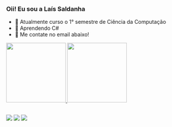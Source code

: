 ### Oii! Eu sou a Laís Saldanha

- 🔭 Atualmente curso o 1° semestre de Ciência da Computação
- 🌱 Aprendendo C#
- 💬 Me contate no email abaixo!

<div>
  <a href="https://github.com/LaisSaldanha">
  <img height="160em" src="https://github-readme-stats.vercel.app/api?username=LaisSaldanha&show_icons=true&theme=dracula&include_all_commits=true&count_private=true&bg_color=00000000&locale=pt-br&rank_icon=github">
  <img height="160em" src="https://github-readme-stats.vercel.app/api/top-langs/?username=LaisSaldanha&layout=compact&lang_count=16&theme=dracula&bg_color=00000000&size_weight=0.5&count_weight=0.5&locale=pt-br">
</div>

##

<div>
  <a href = "mailto:lsaldanharamos@gmail.com"><img src="https://img.shields.io/badge/-Gmail-%23333?style=for-the-badge&logo=gmail&logoColor=white" target="_blank"></a>
  <a href="[https://www.linkedin.com/in/rafaella-ballerini-45875016a](https://www.linkedin.com/in/la%C3%ADs-saldanha-ramos-9710982b0)" target="_blank"><img src="https://img.shields.io/badge/-LinkedIn-%230077B5?style=for-the-badge&logo=linkedin&logoColor=white" target="_blank"></a> 
  <a href="https://instagram.com/l_sald_" target="_blank"><img src="https://img.shields.io/badge/-Instagram-%23E4405F?style=for-the-badge&logo=instagram&logoColor=white" target="_blank"></a>
</div>
